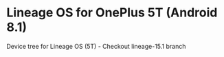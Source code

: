 # Lineage OS for OnePlus 5T (Android 8.1)
Device tree for Lineage OS (5T) - Checkout lineage-15.1 branch
